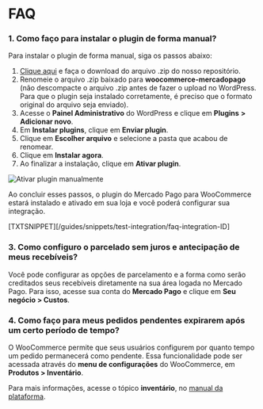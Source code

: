 # FAQ

### 1. Como faço para instalar o plugin de forma manual?

Para instalar o plugin de forma manual, siga os passos abaixo: 

1. [Clique aqui](https://github.com/mercadopago/cart-woocommerce/archive/master.zip) e faça o download do arquivo .zip do nosso repositório.
2. Renomeie o arquivo .zip baixado para **woocommerce-mercadopago** (não descompacte o arquivo .zip antes de fazer o upload no WordPress. Para que o plugin seja instalado corretamente, é preciso que o formato original do arquivo seja enviado).
3. Acesse o **Painel Administrativo** do WordPress e clique em **Plugins** **> Adicionar novo**.
4. Em **Instalar plugins**, clique em **Enviar plugin**.
5. Clique em **Escolher arquivo** e selecione a pasta que acabou de renomear.
6. Clique em **Instalar agora**.
7. Ao finalizar a instalação, clique em **Ativar plugin**.

![Ativar plugin manualmente](/images/woocomerce/pt_envio_manual.gif)

Ao concluir esses passos, o plugin do Mercado Pago para WooCommerce estará instalado e ativado em sua loja e você poderá configurar sua integração.

[TXTSNIPPET][/guides/snippets/test-integration/faq-integration-ID]

### 3. Como configuro o parcelado sem juros e antecipação de meus recebíveis?

Você pode configurar as opções de parcelamento e a forma como serão creditados seus recebíveis diretamente na sua área logada no Mercado Pago. Para isso, acesse sua conta do **Mercado Pago** e clique em **Seu negócio > Custos**.

### 4. Como faço para meus pedidos pendentes expirarem após um certo período de tempo?

O WooCommerce permite que seus usuários configurem por quanto tempo um pedido permanecerá como pendente. Essa funcionalidade pode ser acessada através do **menu de configurações** do WooCommerce, em  **Produtos > Inventário**.

Para mais informações, acesse o tópico **inventário**, no [manual da plataforma](https://docs.woocommerce.com/document/perguntas-frequentes-sobre-reservas/).